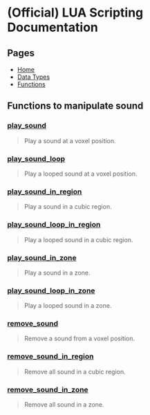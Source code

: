 
# (Official) LUA Scripting Documentation

## Pages

- [Home](../../index)
- [Data Types](../data-types)
- [Functions](../functions)

## Functions to manipulate sound

### [play_sound](sound/play_sound)

> Play a sound at a voxel position.

### [play_sound_loop](sound/play_sound_loop)

> Play a looped sound at a voxel position.

### [play_sound_in_region](sound/play_sound_in_region)

> Play a sound in a cubic region.

### [play_sound_loop_in_region](sound/play_sound_loop_in_region)

> Play a looped sound in a cubic region.

### [play_sound_in_zone](sound/play_sound_in_zone)

> Play a sound in a zone.

### [play_sound_loop_in_zone](sound/play_sound_loop_in_zone)

> Play a looped sound in a zone.

### [remove_sound](sound/remove_sound)

> Remove a sound from a voxel position.

### [remove_sound_in_region](sound/remove_sound_in_region)

> Remove all sound in a cubic region.

### [remove_sound_in_zone](sound/remove_sound_in_zone)

> Remove all sound in a zone.
